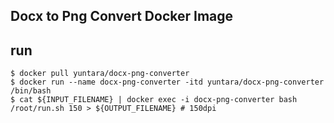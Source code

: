 ## Docx to Png Convert Docker Image

## run

```
$ docker pull yuntara/docx-png-converter
$ docker run --name docx-png-converter -itd yuntara/docx-png-converter /bin/bash
$ cat ${INPUT_FILENAME} | docker exec -i docx-png-converter bash /root/run.sh 150 > ${OUTPUT_FILENAME} # 150dpi
```

